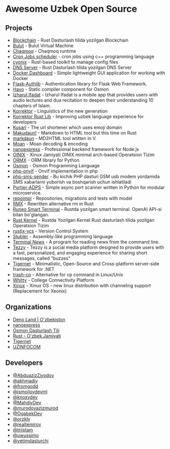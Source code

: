 # Awesome Uzbek Open Source

## Projects

* [Blockchain](https://github.com/ismoilovdevml/blockchain) - Rust Dasturlash tilida yozilgan Blockchain
* [Bulut](https://github.com/osmon-lang/bulut) - Bulut Virtual Machine
* [Chaqmoq](https://github.com/ismoilovdevml/chaqmoq) - Chaqmoq runtime
* [Cron Jobs scheduler](https://github.com/MahdiyDev/cron-jobs) - cron jobs using c++ programming language
* [cyonix](https://github.com/uzinfocom-org/cyonix) - Rust-based toolkit to manage config files
* [DNS Server](https://github.com/ismoilovdevml/dns-server) - Rust Dasturlash tilida yozilgan DNS Server
* [Docker Dashboard](https://github.com/AbduazizZiyodov/docker-dashboard) - Simple lightweight GUI application for working with Docker
* [Flask-Authlib](https://github.com/AbduazizZiyodov/flask-authlib) - Authentication library for Flask Web Framework.
* [Havo](https://github.com/osmon-lang/havo) - Static compiler component for Osmon
* [Izharul Ifadat](https://github.com/OgabekDev/IzharulIfadat) - Izharul Ifadat is a mobile app that provides users with audio lectures and dua recitation to deepen their understanding 10 chapters of Islam.
* [Korrektor](https://github.com/uzinfocom-org/korrektor) - Linguistics of the new generation
* [Korrektor Rust Lib](https://github.com/uzinfocom-org/korrektor-rs) - Improving uzbek language experience for developers
* [Kusari](https://github.com/orzklv/kusari) - The url shortener which uses emoji domain
* [Makudaun!](https://github.com/orzklv/makudaun) - Markdown to HTML tool but this time on Rust
* [markdaun](https://github.com/triistam/markdaun) - MD2HTML tool wtitten in V.
* [Moan](https://github.com/orzklv/moan) - Moan decoding & encoding
* [nanoexpress](https://github.com/nanoexpress/nanoexpress) - Professional backend framework for Node.js
* [OINIX](https://github.com/ismoilovdevml/oinix) - Xinux Jamiyati OINIX minimal arch-based Operatsion Tizim
* [ORMX](https://github.com/murodovazizmurod/ormx) - ORM library for Python
* [Osmon](https://github.com/osmon-lang/osmon) - Osmon Programming Language
* [php-onvif](https://github.com/yetimdasturchi/php-onvif) - Onvif implementation in php
* [php-sms-sender](https://github.com/yetimdasturchi/php-sms-sender) - Bu kichik PHP dasturi GSM usb modem yordamida SMS xabarlarni yuborish va boshqarish uchun ishlatiladi
* [Portier-ADPS](https://github.com/fromgodd/portier-adps) - Simple async port scanner written in Python for modular microservice.
* [repoimpl](https://github.com/realtemirov/repoimpl) - Repositories, migrations and tests with model
* [RMX](https://github.com/ismoilovdevml/rmx) - Rewritten alternative rm in Rust
* [Runeo Smart Terminal](https://github.com/ismoilovdevml/runeo) - Rustda yozilgan smart terminal. OpenAI API-si bilan bo'glangan.
* [Rust Kernel](https://github.com/ismoilovdevml/rust-os) - Rustda Yozilgan Kernel Rust dasturlash tilida yozilgan Operatsion Tizim
* [rustix-vcs](https://github.com/knoxydev/rustix-vcs) - Version Control System
* [Stubler](https://github.com/fromgodd/stubler-lang) - Assembly-like programming language
* [Terminal News](https://github.com/knoxydev/terminal-news) - A program for reading news from the command line.
* [Tezzy](https://github.com/uwussimo/tezzy) - Tezzy is a social media platform designed to provide users with a fast, personalized, and engaging experience for sharing short messages, called "buzzes"
* [Tigernet](https://github.com/tigernetframework/Tigernet) - Minimalistic, Open-Source and Cross-platform server-side framework for .NET
* [trash-cp](https://github.com/akhmadiy/trash-cp) - Alternative for cp command in Linux/Unix
* [Whitty](https://github.com/uwussimo/whitty) - College Connectivity Platform
* [Xinux](https://github.com/uzinfocom-org/xinux) - Xinux OS - new linux distribution with channeling support (Replacement for Xeonix)

## Organizations

* [Deno Land | O'zbekiston](https://github.com/denolanduz)
* [nanoexpress](https://github.com/nanoexpress)
* [Osmon Dasturlash Tili](https://github.com/osmon-lang)
* [Rust - O'zbek Jamiyati](https://github.com/rust-lang-uz)
* [Tigernet](https://github.com/tigernetframework)
* [UZINFOCOM](https://github.com/uzinfocom-org)

## Developers

* [@AbduazizZiyodov](https://github.com/AbduazizZiyodov)
* [@akhmadiy](https://github.com/akhmadiy)
* [@fromgodd](https://github.com/fromgodd)
* [@ismoilovdevml](https://github.com/ismoilovdevml)
* [@knoxydev](https://github.com/knoxydev)
* [@MahdiyDev](https://github.com/MahdiyDev)
* [@murodovazizmurod](https://github.com/murodovazizmurod)
* [@OgabekDev](https://github.com/OgabekDev)
* [@orzklv](https://github.com/orzklv)
* [@realtemirov](https://github.com/realtemirov)
* [@triistam](https://github.com/triistam)
* [@uwussimo](https://github.com/uwussimo)
* [@yetimdasturchi](https://github.com/yetimdasturchi)
